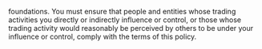 foundations. You must ensure that people and entities whose trading activities you directly or indirectly
influence or control, or those whose trading activity would reasonably be perceived by others to be
under your influence or control, comply with the terms of this policy.